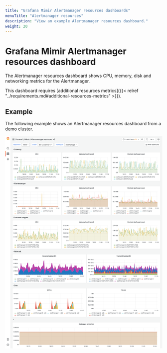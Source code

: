 ```yaml
---
title: "Grafana Mimir Alertmanager resources dashboards"
menuTitle: "Alertmanager resources"
description: "View an example Alertmanager resources dashboard."
weight: 20
---
```


# Grafana Mimir Alertmanager resources dashboard

The Alertmanager resources dashboard shows CPU, memory, disk and networking metrics for the Alertmanager.

This dashboard requires [additional resources metrics]({{< relref "../requirements.md#additional-resources-metrics" >}}).

## Example

The following example shows an Alertmanager resources dashboard from a demo cluster.

![Grafana Mimir Alertmanager resources dashboard](../../../images/dashboards/mimir-alertmanager-resources.png)
